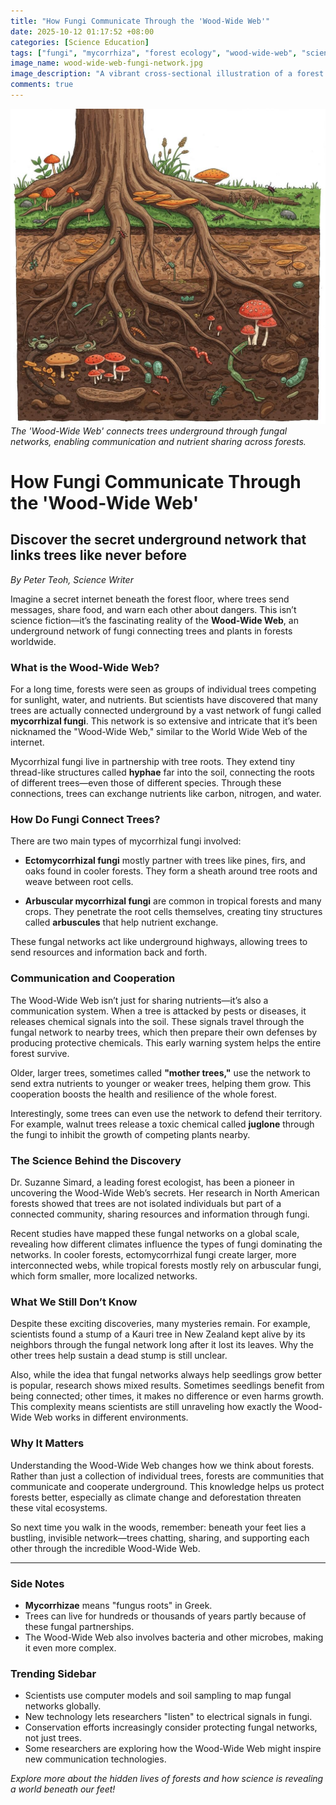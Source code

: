 ```yaml
---
title: "How Fungi Communicate Through the 'Wood-Wide Web'"
date: 2025-10-12 01:17:52 +08:00
categories: [Science Education]
tags: ["fungi", "mycorrhiza", "forest ecology", "wood-wide-web", "science education"]
image_name: wood-wide-web-fungi-network.jpg
image_description: "A vibrant cross-sectional illustration of a forest floor showing tree roots interconnected by delicate, glowing fungal hyphae forming an underground network that links multiple trees of different species. Nutrient flow is depicted as glowing lines moving through the fungi, and small icons represent chemical signals moving between trees."
comments: true
---
```


![The 'Wood-Wide Web' connects trees underground through fungal networks, enabling communication and nutrient sharing across forests.](/assets/images/wood-wide-web-fungi-network.jpg)
*The 'Wood-Wide Web' connects trees underground through fungal networks, enabling communication and nutrient sharing across forests.*

<!-- Image Description: A vibrant cross-sectional illustration of a forest floor showing tree roots interconnected by delicate, glowing fungal hyphae forming an underground network that links multiple trees of different species. Nutrient flow is depicted as glowing lines moving through the fungi, and small icons represent chemical signals moving between trees. -->


# How Fungi Communicate Through the 'Wood-Wide Web'

## Discover the secret underground network that links trees like never before

*By Peter Teoh, Science Writer*

Imagine a secret internet beneath the forest floor, where trees send messages, share food, and warn each other about dangers. This isn’t science fiction—it’s the fascinating reality of the **Wood-Wide Web**, an underground network of fungi connecting trees and plants in forests worldwide.

### What is the Wood-Wide Web?

For a long time, forests were seen as groups of individual trees competing for sunlight, water, and nutrients. But scientists have discovered that many trees are actually connected underground by a vast network of fungi called **mycorrhizal fungi**. This network is so extensive and intricate that it’s been nicknamed the "Wood-Wide Web," similar to the World Wide Web of the internet.

Mycorrhizal fungi live in partnership with tree roots. They extend tiny thread-like structures called **hyphae** far into the soil, connecting the roots of different trees—even those of different species. Through these connections, trees can exchange nutrients like carbon, nitrogen, and water.

### How Do Fungi Connect Trees?

There are two main types of mycorrhizal fungi involved:

- **Ectomycorrhizal fungi** mostly partner with trees like pines, firs, and oaks found in cooler forests. They form a sheath around tree roots and weave between root cells.

- **Arbuscular mycorrhizal fungi** are common in tropical forests and many crops. They penetrate the root cells themselves, creating tiny structures called **arbuscules** that help nutrient exchange.

These fungal networks act like underground highways, allowing trees to send resources and information back and forth.

### Communication and Cooperation

The Wood-Wide Web isn’t just for sharing nutrients—it’s also a communication system. When a tree is attacked by pests or diseases, it releases chemical signals into the soil. These signals travel through the fungal network to nearby trees, which then prepare their own defenses by producing protective chemicals. This early warning system helps the entire forest survive.

Older, larger trees, sometimes called **"mother trees,"** use the network to send extra nutrients to younger or weaker trees, helping them grow. This cooperation boosts the health and resilience of the whole forest.

Interestingly, some trees can even use the network to defend their territory. For example, walnut trees release a toxic chemical called **juglone** through the fungi to inhibit the growth of competing plants nearby.

### The Science Behind the Discovery

Dr. Suzanne Simard, a leading forest ecologist, has been a pioneer in uncovering the Wood-Wide Web’s secrets. Her research in North American forests showed that trees are not isolated individuals but part of a connected community, sharing resources and information through fungi.

Recent studies have mapped these fungal networks on a global scale, revealing how different climates influence the types of fungi dominating the networks. In cooler forests, ectomycorrhizal fungi create larger, more interconnected webs, while tropical forests mostly rely on arbuscular fungi, which form smaller, more localized networks.

### What We Still Don’t Know

Despite these exciting discoveries, many mysteries remain. For example, scientists found a stump of a Kauri tree in New Zealand kept alive by its neighbors through the fungal network long after it lost its leaves. Why the other trees help sustain a dead stump is still unclear.

Also, while the idea that fungal networks always help seedlings grow better is popular, research shows mixed results. Sometimes seedlings benefit from being connected; other times, it makes no difference or even harms growth. This complexity means scientists are still unraveling how exactly the Wood-Wide Web works in different environments.

### Why It Matters

Understanding the Wood-Wide Web changes how we think about forests. Rather than just a collection of individual trees, forests are communities that communicate and cooperate underground. This knowledge helps us protect forests better, especially as climate change and deforestation threaten these vital ecosystems.

So next time you walk in the woods, remember: beneath your feet lies a bustling, invisible network—trees chatting, sharing, and supporting each other through the incredible Wood-Wide Web.

---

### Side Notes

- **Mycorrhizae** means "fungus roots" in Greek.
- Trees can live for hundreds or thousands of years partly because of these fungal partnerships.
- The Wood-Wide Web also involves bacteria and other microbes, making it even more complex.

### Trending Sidebar

- Scientists use computer models and soil sampling to map fungal networks globally.
- New technology lets researchers "listen" to electrical signals in fungi.
- Conservation efforts increasingly consider protecting fungal networks, not just trees.
- Some researchers are exploring how the Wood-Wide Web might inspire new communication technologies.


*Explore more about the hidden lives of forests and how science is revealing a world beneath our feet!*
